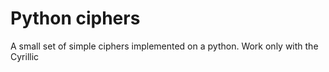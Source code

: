 # Python ciphers

A small set of simple ciphers implemented on a python. Work only with the Cyrillic